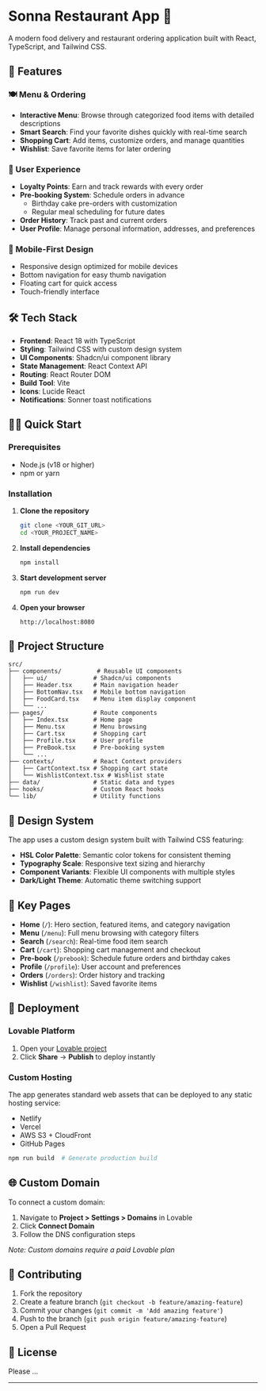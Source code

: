# Sonna Restaurant App 🍕

A modern food delivery and restaurant ordering application built with React, TypeScript, and Tailwind CSS.

## 🚀 Features

### 🍽️ Menu & Ordering
- **Interactive Menu**: Browse through categorized food items with detailed descriptions
- **Smart Search**: Find your favorite dishes quickly with real-time search
- **Shopping Cart**: Add items, customize orders, and manage quantities
- **Wishlist**: Save favorite items for later ordering

### 👤 User Experience
- **Loyalty Points**: Earn and track rewards with every order
- **Pre-booking System**: Schedule orders in advance
  - Birthday cake pre-orders with customization
  - Regular meal scheduling for future dates
- **Order History**: Track past and current orders
- **User Profile**: Manage personal information, addresses, and preferences

### 📱 Mobile-First Design
- Responsive design optimized for mobile devices
- Bottom navigation for easy thumb navigation
- Floating cart for quick access
- Touch-friendly interface

## 🛠️ Tech Stack

- **Frontend**: React 18 with TypeScript
- **Styling**: Tailwind CSS with custom design system
- **UI Components**: Shadcn/ui component library
- **State Management**: React Context API
- **Routing**: React Router DOM
- **Build Tool**: Vite
- **Icons**: Lucide React
- **Notifications**: Sonner toast notifications

## 🏃‍♂️ Quick Start

### Prerequisites
- Node.js (v18 or higher)
- npm or yarn

### Installation

1. **Clone the repository**
   ```bash
   git clone <YOUR_GIT_URL>
   cd <YOUR_PROJECT_NAME>
   ```

2. **Install dependencies**
   ```bash
   npm install
   ```

3. **Start development server**
   ```bash
   npm run dev
   ```

4. **Open your browser**
   ```
   http://localhost:8080
   ```

## 📂 Project Structure

```
src/
├── components/          # Reusable UI components
│   ├── ui/             # Shadcn/ui components
│   ├── Header.tsx      # Main navigation header
│   ├── BottomNav.tsx   # Mobile bottom navigation
│   ├── FoodCard.tsx    # Menu item display component
│   └── ...
├── pages/              # Route components
│   ├── Index.tsx       # Home page
│   ├── Menu.tsx        # Menu browsing
│   ├── Cart.tsx        # Shopping cart
│   ├── Profile.tsx     # User profile
│   ├── PreBook.tsx     # Pre-booking system
│   └── ...
├── contexts/           # React Context providers
│   ├── CartContext.tsx # Shopping cart state
│   └── WishlistContext.tsx # Wishlist state
├── data/               # Static data and types
├── hooks/              # Custom React hooks
└── lib/                # Utility functions
```

## 🎨 Design System

The app uses a custom design system built with Tailwind CSS featuring:
- **HSL Color Palette**: Semantic color tokens for consistent theming
- **Typography Scale**: Responsive text sizing and hierarchy  
- **Component Variants**: Flexible UI components with multiple styles
- **Dark/Light Theme**: Automatic theme switching support

## 📱 Key Pages

- **Home** (`/`): Hero section, featured items, and category navigation
- **Menu** (`/menu`): Full menu browsing with category filters
- **Search** (`/search`): Real-time food item search
- **Cart** (`/cart`): Shopping cart management and checkout
- **Pre-book** (`/prebook`): Schedule future orders and birthday cakes
- **Profile** (`/profile`): User account and preferences
- **Orders** (`/orders`): Order history and tracking
- **Wishlist** (`/wishlist`): Saved favorite items

## 🚀 Deployment

### Lovable Platform
1. Open your [Lovable project](https://lovable.dev/projects/cab8efce-ac5b-464e-b629-c5e24195ecb3)
2. Click **Share** → **Publish** to deploy instantly

### Custom Hosting
The app generates standard web assets that can be deployed to any static hosting service:
- Netlify
- Vercel  
- AWS S3 + CloudFront
- GitHub Pages

```bash
npm run build  # Generate production build
```

## 🌐 Custom Domain

To connect a custom domain:
1. Navigate to **Project > Settings > Domains** in Lovable
2. Click **Connect Domain**
3. Follow the DNS configuration steps

*Note: Custom domains require a paid Lovable plan*

## 🤝 Contributing

1. Fork the repository
2. Create a feature branch (`git checkout -b feature/amazing-feature`)
3. Commit your changes (`git commit -m 'Add amazing feature'`)
4. Push to the branch (`git push origin feature/amazing-feature`)
5. Open a Pull Request

## 📄 License

Please ...

---

